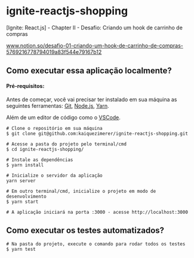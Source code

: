 # ignite-reactjs-shopping
[Ignite: React.js] - Chapter II - Desafio: Criando um hook de carrinho de compras

www.notion.so/desafio-01-criando-um-hook-de-carrinho-de-compras-5769216778794019a83f544e79167b12

## Como executar essa aplicação localmente?

####  Pré-requisitos:
Antes de começar, você vai precisar ter instalado em sua máquina as seguintes ferramentas: [Git](https://git-scm.com/), [Node.js](https://nodejs.org/en/), [Yarn](https://yarnpkg.com/). 

Além de um editor de código como o [VSCode](https://code.visualstudio.com/).

    # Clone o repositório em sua máquina
    $ git clone git@github.com:kaiquezimerer/ignite-reactjs-shopping.git
    
    # Acesse a pasta do projeto pelo terminal/cmd
    $ cd ignite-reactjs-shopping/
    
    # Instale as dependências
    $ yarn install
    
    # Inicialize o servidor da aplicação
    yarn server
    
    # Em outro terminal/cmd, inicialize o projeto em modo de desenvolvimento
    $ yarn start
    
    # A aplicação iniciará na porta :3000 - acesse http://localhost:3000
    
 ## Como executar os testes automatizados?
 
    # Na pasta do projeto, execute o comando para rodar todos os testes
    $ yarn test

